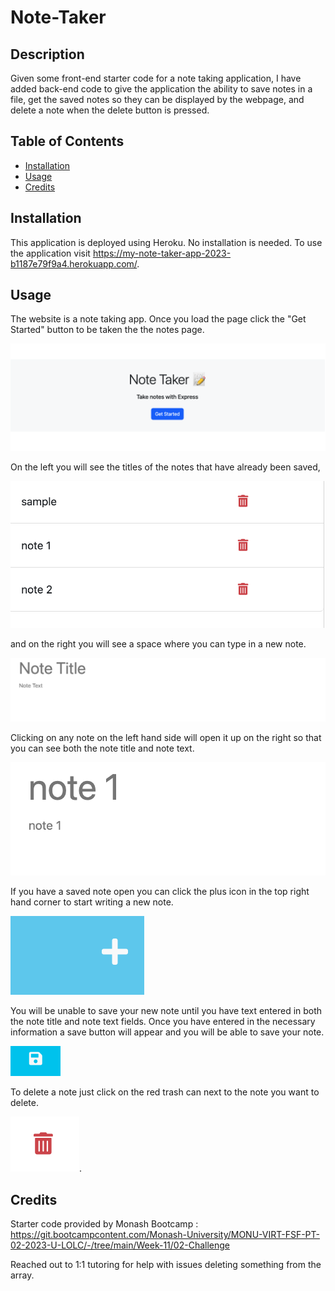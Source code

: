 # Note-Taker

## Description

Given some front-end starter code for a note taking application, I have added back-end code to give the application the ability to save notes in a file, get the saved notes so they can be displayed by the webpage, and delete a note when the delete button is pressed.

## Table of Contents

  - [Installation](#installation)
  - [Usage](#usage)
  - [Credits](#credits)

## Installation

This application is deployed using Heroku. No installation is needed. To use the application visit https://my-note-taker-app-2023-b1187e79f9a4.herokuapp.com/.

## Usage

The website is a note taking app. Once you load the page click the "Get Started" button to be taken the the notes page.

![homepage](./assets/images/home%20page.png)

On the left you will see the titles of the notes that have already been saved,

![saved notes](./assets/images/saved%20notes.png)

and on the right you will see a space where you can type in a new note.

![new note](./assets/images/new%20note%20field.png)

Clicking on any note on the left hand side will open it up on the right so that you can see both the note title and note text.

![saved note](./assets/images/saved%20note.png)

If you have a saved note open you can click the plus icon in the top right hand corner to start writing a new note.

![add new note](./assets/images/add%20new%20note.png)

You will be unable to save your new note until you have text entered in both the note title and note text fields. Once you have entered in the necessary information a save button will appear and you will be able to save your note.

![save button](./assets/images/save%20button.png)

To delete a note just click on the red trash can next to the note you want to delete.

![delete button](./assets/images/delete%20button.png).


## Credits
Starter code provided by Monash Bootcamp : https://git.bootcampcontent.com/Monash-University/MONU-VIRT-FSF-PT-02-2023-U-LOLC/-/tree/main/Week-11/02-Challenge

Reached out to 1:1 tutoring for help with issues deleting something from the array.